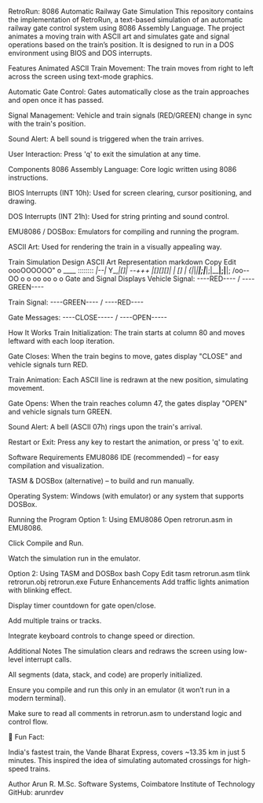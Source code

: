 RetroRun: 8086 Automatic Railway Gate Simulation
This repository contains the implementation of RetroRun, a text-based simulation of an automatic railway gate control system using 8086 Assembly Language. The project animates a moving train with ASCII art and simulates gate and signal operations based on the train’s position. It is designed to run in a DOS environment using BIOS and DOS interrupts.

Features
Animated ASCII Train Movement: The train moves from right to left across the screen using text-mode graphics.

Automatic Gate Control: Gates automatically close as the train approaches and open once it has passed.

Signal Management: Vehicle and train signals (RED/GREEN) change in sync with the train's position.

Sound Alert: A bell sound is triggered when the train arrives.

User Interaction: Press 'q' to exit the simulation at any time.

Components
8086 Assembly Language: Core logic written using 8086 instructions.

BIOS Interrupts (INT 10h): Used for screen clearing, cursor positioning, and drawing.

DOS Interrupts (INT 21h): Used for string printing and sound control.

EMU8086 / DOSBox: Emulators for compiling and running the program.

ASCII Art: Used for rendering the train in a visually appealing way.

Train Simulation Design
ASCII Art Representation
markdown
Copy
Edit
  oooOOOOOO"
 o   ____       :::::::: _|--|_
 Y_,_|[]| --+++ |[][][]| | [] |
{|_|_|__|;|___|;|______|;|____|;
 /oo--OO   o o   oo  oo   o  o
Gate and Signal Displays
Vehicle Signal: ----RED---- / ----GREEN----

Train Signal: ----GREEN---- / ----RED----

Gate Messages: ----CLOSE----- / ----OPEN-----

How It Works
Train Initialization: The train starts at column 80 and moves leftward with each loop iteration.

Gate Closes: When the train begins to move, gates display "CLOSE" and vehicle signals turn RED.

Train Animation: Each ASCII line is redrawn at the new position, simulating movement.

Gate Opens: When the train reaches column 47, the gates display "OPEN" and vehicle signals turn GREEN.

Sound Alert: A bell (ASCII 07h) rings upon the train's arrival.

Restart or Exit: Press any key to restart the animation, or press 'q' to exit.

Software Requirements
EMU8086 IDE (recommended) – for easy compilation and visualization.

TASM & DOSBox (alternative) – to build and run manually.

Operating System: Windows (with emulator) or any system that supports DOSBox.

Running the Program
Option 1: Using EMU8086
Open retrorun.asm in EMU8086.

Click Compile and Run.

Watch the simulation run in the emulator.

Option 2: Using TASM and DOSBox
bash
Copy
Edit
tasm retrorun.asm
tlink retrorun.obj
retrorun.exe
Future Enhancements
Add traffic lights animation with blinking effect.

Display timer countdown for gate open/close.

Add multiple trains or tracks.

Integrate keyboard controls to change speed or direction.

Additional Notes
The simulation clears and redraws the screen using low-level interrupt calls.

All segments (data, stack, and code) are properly initialized.

Ensure you compile and run this only in an emulator (it won’t run in a modern terminal).

Make sure to read all comments in retrorun.asm to understand logic and control flow.

📍 Fun Fact:

India's fastest train, the Vande Bharat Express, covers ~13.35 km in just 5 minutes.
This inspired the idea of simulating automated crossings for high-speed trains.

Author
Arun R.
M.Sc. Software Systems, Coimbatore Institute of Technology
GitHub: arunrdev
